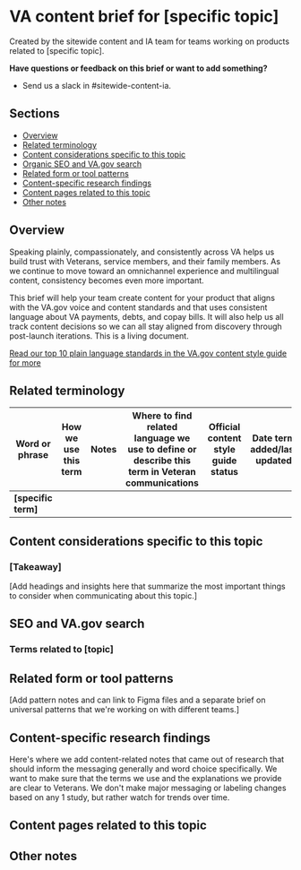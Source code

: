 # VA content brief for [specific topic]

Created by the sitewide content and IA team for teams working on products related to [specific topic].

**Have questions or feedback on this brief or want to add something?**
- Send us a slack in #sitewide-content-ia.

## Sections

- [Overview](#overview)
- [Related terminology](#related-terminology)
- [Content considerations specific to this topic](#content-considerations-specific-to-this-topic)
- [Organic SEO and VA.gov search](#organic-seo-and-va.gov-search)
- [Related form or tool patterns](#related-form-or-tool-patterns) 
- [Content-specific research findings](#content-specific-research-findings)
- [Content pages related to this topic](#content-pages-related-to-this-topic)
- [Other notes](#other-notes)

## Overview

Speaking plainly, compassionately, and consistently across VA helps us build trust with Veterans, service members, and their family members. As we continue to move toward an omnichannel experience and multilingual content, consistency becomes even more important.  

This brief will help your team create content for your product that aligns with the VA.gov voice and content standards and that uses consistent language about VA payments, debts, and copay bills. It will also help us all track content decisions so we can all stay aligned from discovery through post-launch iterations. This is a living document. 

[Read our top 10 plain language standards in the VA.gov content style guide for more](https://design.va.gov/content-style-guide/content-principles/plain-language)

## Related terminology

| Word or phrase | How we use this term | Notes | Where to find related language we use to define or describe this term in Veteran communications | Official content style guide status | Date term added/last updated |
| -------------- | --------------- | --------------- | --------------- | --------------- | --------------- |
| **[specific term]** |  |  |  |  |  |


## Content considerations specific to this topic

### [Takeaway]

[Add headings and insights here that summarize the most important things to consider when communicating about this topic.]

## SEO and VA.gov search

### Terms related to [topic]

## Related form or tool patterns 

[Add pattern notes and can link to Figma files and a separate brief on universal patterns that we're working on with different teams.]

## Content-specific research findings

Here's where we add content-related notes that came out of research that should inform the messaging generally and word choice specifically. We want to make sure that the terms we use and the explanations we provide are clear to Veterans. We don't make major messaging or labeling changes based on any 1 study, but rather watch for trends over time.

## Content pages related to this topic  
  
## Other notes
